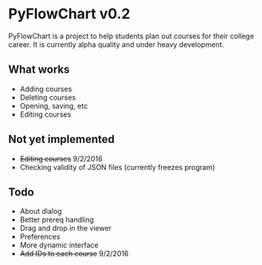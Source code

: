 # PyFlowChart v0.2

PyFlowChart is a project to help students plan out courses 
for their college career. It is currently alpha quality 
and under heavy development.

## What works
- Adding courses
- Deleting courses
- Opening, saving, etc
- Editing courses

## Not yet implemented
- ~~Editing courses~~ 9/2/2016
- Checking validity of JSON files (currently freezes program)

## Todo
- About dialog
- Better prereq handling
- Drag and drop in the viewer
- Preferences 
- More dynamic interface
- ~~Add IDs to each course~~ 9/2/2016

